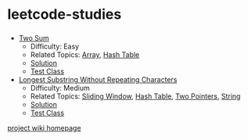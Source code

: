# leetcode-studies

###
* [Two Sum](https://leetcode.com/problems/two-sum/) 
    * Difficulty: Easy
    * Related Topics: [Array](https://leetcode.com/tag/array/), [Hash Table](https://leetcode.com/tag/hash-table/)
    * [Solution](https://github.com/cenkc/leetcode-studies/blob/master/src/main/java/com/cenkc/leetcode/study/s01/TwoSum.java)
    * [Test Class](https://github.com/cenkc/leetcode-studies/blob/master/src/test/java/com/cenkc/leetcode/study/s01/TwoSumTest.java)
* [Longest Substring Without Repeating Characters](https://leetcode.com/problems/longest-substring-without-repeating-characters/)
    * Difficulty: Medium
    * Related Topics: [Sliding Window](https://leetcode.com/tag/sliding-window/), [Hash Table](https://leetcode.com/tag/hash-table/), [Two Pointers](https://leetcode.com/tag/two-pointers/), [String](https://leetcode.com/tag/string/)
    * [Solution](https://github.com/cenkc/leetcode-studies/blob/master/src/main/java/com/cenkc/leetcode/study/s01/LongestSubstrWithoutRepeatingChars.java)
    * [Test Class](https://github.com/cenkc/leetcode-studies/blob/master/src/test/java/com/cenkc/leetcode/study/s01/LongestSubstrWithoutRepeatingCharsTest.java)







[project wiki homepage](https://github.com/cenkc/leetcode-studies/wiki)
